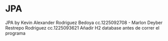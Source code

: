# JPA

JPA by Kevin Alexander Rodriguez Bedoya cc.1225092708 - Marlon Deyber Restrepo Rodriguez cc.1225093621 Añadir H2 database antes de correr el programa
